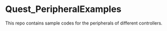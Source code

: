 # Quest_PeripheralExamples
 This repo contains sample codes for the peripherals of different controllers.
